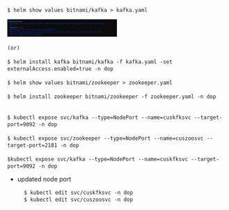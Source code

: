     $ helm show values bitnami/kafka > kafka.yaml

<img src="kafka/kfk1.png"  width="50%" height="20%">

    (or)

    $ helm install kafka bitnami/kafka -f kafka.yaml -set externalAccess.enabled=true -n dop

    $ helm show values bitnami/zookeeper > zookeeper.yaml
    
    $ helm install zookeeper bitnami/zookeeper -f zookeeper.yaml -n dop


    $ kubectl expose svc/kafka --type=NodePort --name=cuskfksvc --target-port=9092 -n dop

    $ kubectl expose svc/zookeeper --type=NodePort --name=cuszoosvc --target-port=2181 -n dop

    $kubectl expose svc/kafka --type=NodePort --name=cuskfksvc --target-port=9092 -n dop

* updated node port

        $ kubectl edit svc/cuskfksvc -n dop
        $ kubectl edit svc/cuszoosvc -n dop